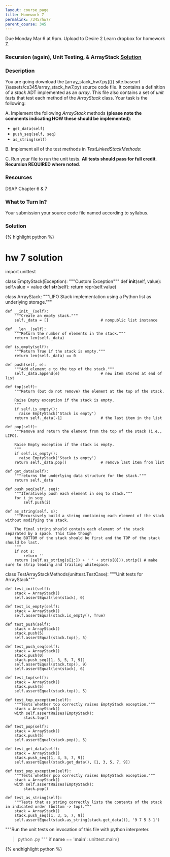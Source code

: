 ```yaml
---
layout: course_page
title: Homework 7
permalink: /345/hw7/
parent_course: 345
---
```


Due Monday Mar 6 at 9pm. Upload to Desire 2 Learn dropbox for homework 7.

### Recursion (again), Unit Testing, & ArrayStack [Solution](/345/hw7/#solution)

### Description
You are going download the [array_stack_hw7.py]({{ site.baseurl }}assets/cs345/array_stack_hw7.py) source code file. It contains a definition of a *stack* ADT implemented as an *array*. This file also contains a set of *unit tests* that test each method of the *ArrayStack* class. Your task is the following:

A. Implement the following *ArrayStack* methods **(please note the comments indicating HOW these should be implemented)**:

- ```get_data(self)```
- ```push_seq(self, seq)```
- ```as_string(self)```

B. Implement all of the test methods in *TestLinkedStackMethods*:

C. Run your file to run the unit tests. **All tests should pass for full credit**. **Recursion REQUIRED where noted**.

### Resources
DSAP Chapter 6 &  7

### What to Turn In?
Your submission your source code file named according to syllabus.


### Solution


{% highlight python %}
# hw 7 solution
import unittest


class EmptyStack(Exception):
    """Custom Exception"""
    def __init__(self, value):
        self.value = value
    def __str__(self):
        return repr(self.value)

class ArrayStack:
    """LIFO Stack implementation using a Python list as underlying storage."""

    def __init__(self):
        """Create an empty stack."""
        self._data = []                       # nonpublic list instance

    def __len__(self):
        """Return the number of elements in the stack."""
        return len(self._data)

    def is_empty(self):
        """Return True if the stack is empty."""
        return len(self._data) == 0

    def push(self, e):
        """Add element e to the top of the stack."""
        self._data.append(e)                  # new item stored at end of list

    def top(self):
        """Return (but do not remove) the element at the top of the stack.
            
        Raise Empty exception if the stack is empty.
        """
        if self.is_empty():
          raise EmptyStack('Stack is empty')
        return self._data[-1]                 # the last item in the list

    def pop(self):
        """Remove and return the element from the top of the stack (i.e., LIFO).

        Raise Empty exception if the stack is empty.
        """
        if self.is_empty():
          raise EmptyStack('Stack is empty')
        return self._data.pop()               # remove last item from list

    def get_data(self):
        """returns the underlying data structure for the stack."""
        return self._data

    def push_seq(self, seq):
        """Iteratively push each element in seq to stack."""
        for i in seq:
            self.push(i)

    def as_string(self, s):
        """Recursively build a string containing each element of the stack without modifying the stack.

        The final string should contain each element of the stack separated by a space. This time though 
        the BOTTOM of the stack should be first and the TOP of the stack should be last.
        """
        if not s:
            return ''
        return (self.as_string(s[1:]) + ' ' + str(s[0])).strip() # make sure to strip leading and trailing whitespace.


class TestArrayStackMethods(unittest.TestCase):
    """Unit tests for ArrayStack"""

    def test_init(self):
        stack = ArrayStack()
        self.assertEqual(len(stack), 0)

    def test_is_empty(self):
        stack = ArrayStack()
        self.assertEqual(stack.is_empty(), True)
    
    def test_push(self):
        stack = ArrayStack()
        stack.push(5)
        self.assertEqual(stack.top(), 5)

    def test_push_seq(self):
        stack = ArrayStack()
        stack.push(0)
        stack.push_seq([1, 3, 5, 7, 9])
        self.assertEqual(stack.top(), 9)
        self.assertEqual(len(stack), 6)

    def test_top(self):
        stack = ArrayStack()
        stack.push(5)
        self.assertEqual(stack.top(), 5)
    
    def test_top_exception(self):
        """Tests whether top correctly raises EmptyStack exception."""
        stack = ArrayStack()
        with self.assertRaises(EmptyStack):
            stack.top()

    def test_pop(self):
        stack = ArrayStack()
        stack.push(5)
        self.assertEqual(stack.pop(), 5)

    def test_get_data(self):
        stack = ArrayStack()
        stack.push_seq([1, 3, 5, 7, 9])
        self.assertEqual(stack.get_data(), [1, 3, 5, 7, 9])

    def test_pop_exception(self):
        """Tests whether pop correctly raises EmptyStack exception."""
        stack = ArrayStack()
        with self.assertRaises(EmptyStack):
            stack.pop()

    def test_as_string(self):
        """Tests that as_string correctly lists the contents of the stack in indicated order (bottom -> top)."""
        stack = ArrayStack()
        stack.push_seq([1, 3, 5, 7, 9])
        self.assertEqual(stack.as_string(stack.get_data()), '9 7 5 3 1')



"""Run the unit tests on invocation of this file with python interpreter.

> python <name of this file>.py
"""
if __name__ == '__main__':
    unittest.main()


{% endhighlight python %}







